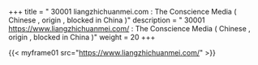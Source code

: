 +++
title = " 30001 liangzhichuanmei.com : The Conscience Media ( Chinese , origin , blocked in China )"
description = " 30001 https://www.liangzhichuanmei.com/ : The Conscience Media ( Chinese , origin , blocked in China )"
weight = 20
+++



{{< myframe01 src="https://www.liangzhichuanmei.com/" >}}
